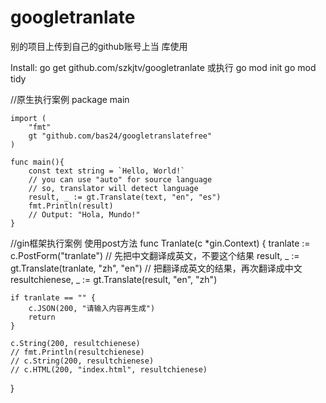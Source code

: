 # googletranlate

别的项目上传到自己的github账号上当 库使用

Install:
go get github.com/szkjtv/googletranlate
或执行 
go mod init 
go mod tidy 


//原生执行案例
	package main

	import (
		"fmt"
		gt "github.com/bas24/googletranslatefree"
	)

	func main(){
		const text string = `Hello, World!`
		// you can use "auto" for source language
		// so, translator will detect language
		result, _ := gt.Translate(text, "en", "es")
		fmt.Println(result)
		// Output: "Hola, Mundo!"
	}
  
  
  //gin框架执行案例  使用post方法
  func Tranlate(c *gin.Context) {
	tranlate := c.PostForm("tranlate")
	// 先把中文翻译成英文，不要这个结果
	result, _ := gt.Translate(tranlate, "zh", "en")
	// 把翻译成英文的结果，再次翻译成中文
	resultchienese, _ := gt.Translate(result, "en", "zh")

	if tranlate == "" {
		c.JSON(200, "请输入内容再生成")
		return
	}

	c.String(200, resultchienese)
	// fmt.Println(resultchienese)
	// c.String(200, resultchienese)
	// c.HTML(200, "index.html", resultchienese)
}
  
  

